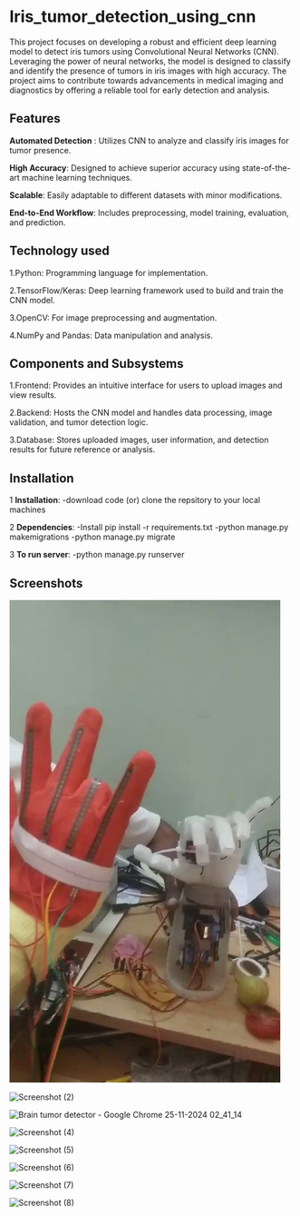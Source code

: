 
# Iris_tumor_detection_using_cnn

This project focuses on developing a robust and efficient deep learning model to detect iris tumors using Convolutional Neural Networks (CNN). Leveraging the power of neural networks, the model is designed to classify and identify the presence of tumors in iris images with high accuracy. The project aims to contribute towards advancements in medical imaging and diagnostics by offering a reliable tool for early detection and analysis.


## Features

**Automated Detection** : Utilizes CNN to analyze and classify iris images for tumor presence.

**High Accuracy**: Designed to achieve superior accuracy using state-of-the-art machine learning techniques.

**Scalable**: Easily adaptable to different datasets with minor modifications.

**End-to-End Workflow**: Includes preprocessing, model training, evaluation, and prediction.


## Technology used
1.Python: Programming language for implementation.

2.TensorFlow/Keras: Deep learning framework used to build and train the CNN model.

3.OpenCV: For image preprocessing and augmentation.

4.NumPy and Pandas: Data manipulation and analysis.

## Components and Subsystems
1.Frontend: Provides an intuitive interface for users to upload images and view results.

2.Backend: Hosts the CNN model and handles data processing, image validation, and tumor detection logic.

3.Database: Stores uploaded images, user information, and detection results for future reference or analysis.
## Installation
1 **Installation**:
-download code (or) clone the repsitory to your local machines

2 **Dependencies**:
-Install pip install -r requirements.txt
-python manage.py makemigrations
-python manage.py migrate

3 **To run server**:
-python manage.py runserver



    
## Screenshots

![Screenshot (1)](vlcsnap-2024-04-03-09h48m58s320.png)

![Screenshot (2)](https://github.com/user-attachments/assets/9bad2b6c-19c8-4d24-b34f-f4e021de0d5a)

![Brain tumor detector - Google Chrome 25-11-2024 02_41_14](https://github.com/user-attachments/assets/06bd7bf9-71d8-4ef7-8996-96a6a67ff572)

![Screenshot (4)](https://github.com/user-attachments/assets/3c0720a8-dcbb-4ffd-ab9c-b65916faa860)

![Screenshot (5)](https://github.com/user-attachments/assets/7a54239a-b006-4122-8752-5c380c102b41)

![Screenshot (6)](https://github.com/user-attachments/assets/b1f443e1-ebcf-4be8-867f-29ed690e1314)

![Screenshot (7)](https://github.com/user-attachments/assets/fea2c50b-2e24-4811-a155-97d11cb63c49)

![Screenshot (8)](https://github.com/user-attachments/assets/4f66f4bc-203e-4837-b710-3a761ec3e1ba)
